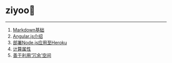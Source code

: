 # ziyoo🐶

-------

1. [Markdown基础][1]
2. [Angular.js介绍][2]
3. [部署Node.js应用至Heroku][3]
4. [计算属性][4]
5. [善于利用‘冗余’空间][5]



[1]:/032015/MarkDown语法.md
[2]:/032015/WhyAngular.md
[3]:/042015/Deploy-heroku.md
[4]:/052015/computedProperties.md
[5]:/022018/spacevspeed.md